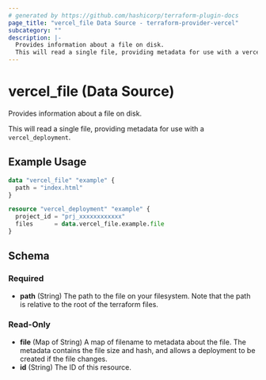 ```yaml
---
# generated by https://github.com/hashicorp/terraform-plugin-docs
page_title: "vercel_file Data Source - terraform-provider-vercel"
subcategory: ""
description: |-
  Provides information about a file on disk.
  This will read a single file, providing metadata for use with a vercel_deployment.
---
```


# vercel_file (Data Source)

Provides information about a file on disk.

This will read a single file, providing metadata for use with a `vercel_deployment`.

## Example Usage

```terraform
data "vercel_file" "example" {
  path = "index.html"
}

resource "vercel_deployment" "example" {
  project_id = "prj_xxxxxxxxxxxx"
  files      = data.vercel_file.example.file
}
```

<!-- schema generated by tfplugindocs -->
## Schema

### Required

- **path** (String) The path to the file on your filesystem. Note that the path is relative to the root of the terraform files.

### Read-Only

- **file** (Map of String) A map of filename to metadata about the file. The metadata contains the file size and hash, and allows a deployment to be created if the file changes.
- **id** (String) The ID of this resource.


